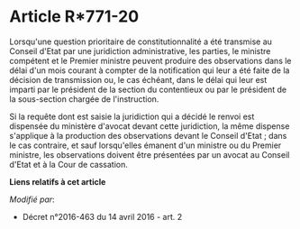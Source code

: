 # Article R*771-20

Lorsqu'une question prioritaire de constitutionnalité a été transmise au Conseil d'Etat par          une juridiction
administrative, les parties, le ministre compétent et le Premier ministre peuvent produire des observations dans le délai
d'un mois courant à compter de la notification qui leur a été faite de la décision de transmission ou, le cas échéant, dans
le délai qui leur est imparti par le président de la section du contentieux ou par le président de la sous-section chargée de
l'instruction. 

Si la requête dont est saisie la juridiction qui a décidé le renvoi est dispensée du ministère d'avocat devant cette
juridiction, la même dispense s'applique à la production des observations devant le Conseil d'Etat ; dans le cas contraire,
et sauf lorsqu'elles émanent d'un ministre ou du Premier ministre, les observations doivent être présentées par un avocat au
Conseil d'Etat et à la Cour de cassation.

**Liens relatifs à cet article**

_Modifié par_:

  - Décret n°2016-463 du 14 avril 2016 - art. 2
